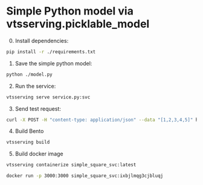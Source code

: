 # Simple Python model via vtsserving.picklable_model


0. Install dependencies:

```bash
pip install -r ./requirements.txt
```

1. Save the simple python model:

```bash
python ./model.py
```

2. Run the service:

```bash
vtsserving serve service.py:svc
```

3. Send test request:

```bash
curl -X POST -H "content-type: application/json" --data "[1,2,3,4,5]" http://127.0.0.1:3000/square
```

4. Build Bento

```bash
vtsserving build
```

5. Build docker image

```bash
vtsserving containerize simple_square_svc:latest
```

```bash
docker run -p 3000:3000 simple_square_svc:ixbjlmqg3cjbluqj
```
